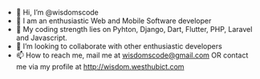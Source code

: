 - 👋 Hi, I’m @wisdomscode
- 👀 I am an enthusiastic Web and Mobile Software developer
- 🏢 My coding strength  lies on Pyhton, Django, Dart, Flutter, PHP, Laravel and Javascript.
- 💞️ I’m looking to collaborate with other enthusiastic developers 
- 📫 How to reach me, mail me at wisdomscode@gmail.com OR contact me via my profile at http://wisdom.westhubict.com

<!---
wisdomscode/wisdomscode is a ✨ special ✨ repository because its `README.md` (this file) appears on your GitHub profile.
You can click the Preview link to take a look at your changes.
--->
